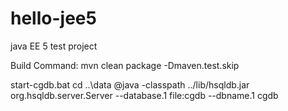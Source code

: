 hello-jee5
==========
java EE 5 test project

Build Command:
mvn clean package -Dmaven.test.skip

start-cgdb.bat
cd ..\data
@java -classpath ../lib/hsqldb.jar org.hsqldb.server.Server --database.1 file:cgdb --dbname.1 cgdb
